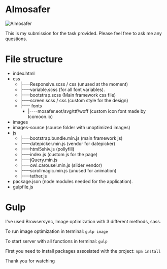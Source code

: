 # Almosafer

![Almosafer](https://i.imgur.com/veP72xu.jpg)

This is my submission for the task provided.
Please feel free to ask me any questions.

# File structure

* index.html
* css
	* |----Responsive.scss / css (unused at the moment)
	* |----variable.scss (for all font variables).
	* |----bootstrap.scss (Main framework css file)
	* |----screen.scss / css (custom style for the design)
	* |---- fonts
		* |----mosafer.eot/svg/ttf/woff (custom icon font made by Icomoon.io)
* images
* images-source (source folder with unoptimized images)
* js
	* |----bootstrap.bundle.min.js (main framework js)
	* |----datepicker.min.js (vendor for datepicker)
	* |----html5shiv.js (pollyfill)
	* |----index.js (custom js for the page)
	* |----jQuery.min.js
	* |----owl.carousel.min.js (slider vendor)
	* |----scrollmagic.min.js (unused for animation)
	* |----tether.js
* package.json (node modules needed for the application).
* gulpfile.js


# Gulp

I've used 
Browsersync, Image optimization with 3 different methods, sass.


To run image optimization in terminal:
`gulp image`

To start server with all functions in terminal:
`gulp`

First you need to install packages assosiated with the project: 
`npm install`

Thank you for watching
